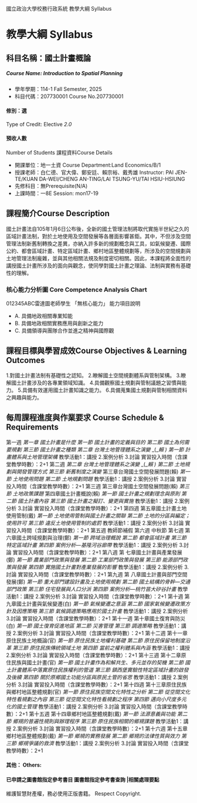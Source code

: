 國立政治大學校務行政系統 教學大綱 Syllabus
# 教學大綱 Syllabus
##  科目名稱：國土計畫概論
#####  Course Name: Introduction to Spatial Planning
  * 學年學期：114-1 Fall Semester, 2025 
  * 科目代碼：207730001 Course No.207730001
#### 修別：選
Type of Credit: Elective 
_2.0_
#### 預收人數
Number of Students
課程資料Course Details
  * 開課單位：地一土資 Course Department:Land Economics/B/1 
  * 授課老師：白仁德、官大偉、鄭安廷、賴宗裕、戴秀雄 Instructor: PAI JEN-TE/KUAN DA-WEI/CHENG AN-TING/LAI TSUNG-YU/TAI HSIU-HSIUNG 
  * 先修科目：無Prerequisite(N/A)
  * 上課時間：一8E Session: mon17-19
##  課程簡介Course Description
國土計畫法自105年1月6日公布後，全新的國土管理法制將取代實施半世紀之久的區域計畫法制，對於土地使用及空間發展等各層面影響甚鉅。其中，不但涉及空間管理法制新舊制轉換之差異，亦納入許多新的規劃概念與工具，如氣候變遷、國際公約、都會區域計畫、特定區域計畫、鄉村地區整體規劃等，所涉及的空間規劃與土地管理法制龐雜，並與其他相關法規及制度密切相關。因此，本課程將全面性的講授國土計畫所涉及的面向與觀念，使同學對國土計畫之理論、法制與實務有基礎性的理解。
###  核心能力分析圖 Core Competence Analysis Chart
012345ABC雷達圖老師學生
「無核心能力」 
能力項目說明
  * A. 具備地政相關專業知能
  * B. 具備地政相關實務應用與創新之能力
  * C. 具備領導與團隊合作並進之精神與國際觀
##  課程目標與學習成效Course Objectives & Learning Outcomes 
1.對國土計畫法制有基礎性之認知。
2.瞭解國土空間規劃體系與管制架構。
3.瞭解國土計畫涉及的各專業領域知識。
4.具備觀察國土規劃與管制議題之習慣與能力。
5.具備有效運用國土計畫知識之能力。
6.具備蒐集國土規劃與管制相關資料之興趣與能力。
##  每周課程進度與作業要求 Course Schedule & Requirements
第一週
_第一章_ _國土計畫是什麼_
_第一節_ _國土計畫的定義與目的_
_第二節_ _國土為何需要規劃_
_第三節_ _國土計畫之種類_
_第二章_ _台灣土地管理體系之演變_ _(__賴_ _)_
_第一節_ _計畫體系與土地管理架構_
教學活動1：講授 2.案例分析 3.討論
實習投入時間（含課堂教學時數）：2+1
第二週
_第二章_ _台灣土地管理體系之演變_ _(__賴_ _)_
_第二節_ _土地規劃與開發管理方式_
_第三節_ _新舊制度之演變_
第三章台灣國土空間發展問題(賴)
_第一節_ _土地使用問題_
_第二節_ _土地規劃問題_
教學活動1：講授 2.案例分析 3.討論
實習投入時間（含課堂教學時數）：2+1
第三週
第三章台灣國土空間發展問題(賴)
_第三節_ _土地政策課題_
第四章國土計畫概說(賴)
_第一節_ _國土計畫之規劃理念與原則_
_第二節_ _國土計畫內容_
_第三節_ _國土計畫之擬訂、變更與實施_
教學活動1：講授 2.案例分析 3.討論
實習投入時間（含課堂教學時數）：2+1
第四週
第五章國土計畫土地使用管制(戴)
_第一節_ _土地使用管制與國土計畫之關聯_
_第二節_ _土地的分區與編定；使用許可_
_第三節_ _違反土地使用管制的處罰_
教學活動1：講授 2.案例分析 3.討論
實習投入時間（含課堂教學時數）：2+1
第五週
教師節補假
第六週 中秋節
第七週
第六章國土跨域規劃與治理(鄭)
_第一節_ _跨域治理概說_
_第二節_ _都會區域計畫_
_第三節_ _特定區域計畫_
_第四節_ _案例分析—基隆河谷廊帶_
教學活動1：講授 2.案例分析 3.討論
實習投入時間（含課堂教學時數）：2+1
第八週
第 七章國土計畫與產業發展(鄭)
_第一節_ _農業部門政策與發展_
_第二節_ _工業部門政策與發展_
_第三節_ _能源部門政策與發展_
_第四節_ _實施國土計畫對產業發展的影響_
教學活動1：講授 2.案例分析 3.討論
實習投入時間（含課堂教學時數）：2+1
第九週
第 八章國土計畫與部門空間發展(鄭)
_第一節_ _重大部門建設計畫及土地使用規劃_
_第二節_ _國土結構的骨幹—交通部門政策_
_第三節_ _住宅發展與人口分派_
_第四節_ _案例分析—桃竹苗大矽谷計畫_
教學活動1：講授 2.案例分析 3.討論
實習投入時間（含課堂教學時數）：2+1
第十週
第九章國土計畫與氣候變遷(白)
_第一節_ _氣候變遷之意涵_
_第二節_ _國家氣候變遷政策方針及因應策略_
_第三節_ _氣候調適策略應用於國土計畫_
教學活動1：講授 2.案例分析 3.討論
實習投入時間（含課堂教學時數）：2+1
第十一週
第十章國土復育與防災(白)
_第一節_ _國土復育促進地區_
_第二節_ _災害管理_
_第三節_ _調適策略_
教學活動1：講授 2.案例分析 3.討論
實習投入時間（含課堂教學時數）：2+1
第十二週
第十一章原住民族土地概論(官)
_第一節_ _原住民族土地權利基礎_
_第二節_ _原住民保留地制度沿革_
_第三節_ _原住民族傳統領域土地_
_第四節_ _當前之權利體系與內涵_
教學活動1：講授 2.案例分析 3.討論
實習投入時間（含課堂教學時數）：2+1
第十三週
第十二章原住民族與國土計畫(官)
_第一節_ _國土計畫作為和解共生、多元並存的契機_
_第二節_ _國土計畫體系中落實原住民族權利的管道_
_第三節_ _鎮西堡實驗性特定區域計畫的啟發及後續_
_第四節_ _關於原鄉國土功能分區與原民土管的省思_
教學活動1：講授 2.案例分析 3.討論
實習投入時間（含課堂教學時數）：2+1
第十四週
第十三章原住民族與鄉村地區整體規劃(官)
_第一節_ _原住民族空間文化特性之分析_
_第二節_ _從空間文化特性看規劃之內容_
_第三節_ _從空間文化特性看規劃之程序_
_第四節_ _邁向小尺度多元化的國土管理_
教學活動1：講授 2.案例分析 3.討論
實習投入時間（含課堂教學時數）：2+1
第十五週
第十四章鄉村地區整體規劃(戴)
_第一節_ _法源意義與功能_
_第二節_ _鄉規的普遍性規則與辦理程序_
_第三節_ _原住民族相關的鄉規課題_
教學活動1：講授 2.案例分析 3.討論
實習投入時間（含課堂教學時數）：2+1
第十六週
第十五章鄉村地區整體規劃(戴)
_第一節_ _鄉規的實務發展_
_第二節_ _鄉規的法律性質與效力_
_第三節_ _鄉規爭議的救濟_
教學活動1：講授 2.案例分析 3.討論
實習投入時間（含課堂教學時數）：2+1
####  其他： Others:
####  已申請之圖書館指定參考書目  圖書館指定參考書查詢 |相關處理要點
維護智慧財產權，務必使用正版書籍。 Respect Copyright.